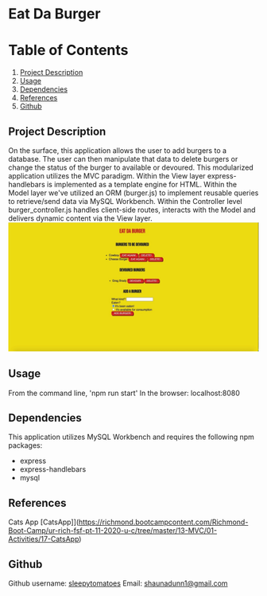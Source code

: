 # Eat Da Burger

# Table of Contents
1. [Project Description](#description)
2. [Usage](#usage)
3. [Dependencies](#dependencies)
4. [References](#references)
5. [Github](#gitcontact)

## Project Description <a name="description"></a>
On the surface, this application allows the user to add burgers to a database.  The user can then manipulate that data to delete burgers or change the status of the burger to available or devoured. This modularized application utilizes the MVC paradigm.  Within the View layer express-handlebars is implemented as a template engine for HTML.  Within the Model layer we've utilized an ORM (burger.js) to implement reusable queries to retrieve/send data via MySQL Workbench.  Within the Controller level burger_controller.js handles client-side routes, interacts with the Model and delivers dynamic content via the View layer.
![screenshot](/images/appimage.jpeg) 


## Usage <a name="usage"></a>
From the command line, 
'npm run start'
In the browser: localhost:8080

## Dependencies <a name="dependencies"></a>
This application utilizes MySQL Workbench and requires the following npm packages:
- express
- express-handlebars
- mysql 

## References <a name="references"></a>
Cats App [CatsApp]](https://richmond.bootcampcontent.com/Richmond-Boot-Camp/ur-rich-fsf-pt-11-2020-u-c/tree/master/13-MVC/01-Activities/17-CatsApp)

## Github <a name="gitcontact"></a>
Github username: [sleepytomatoes](https://github.com/sleepytomatoes) 
Email: shaunadunn1@gmail.com
